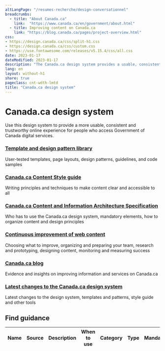 ```yaml
---
altLangPage: "/resumes-recherche/design-conversationnel"
breadcrumbs:
  - title: "About Canada.ca"
    link:  "https://www.canada.ca/en/government/about.html"
  - title: Improving content on Canada.ca
    link: "https://blog.canada.ca/pages/project-overview.html"
css:
- https://design.canada.ca/css/split-h1.css
- https://design.canada.ca/css/custom.css
- https://use.fontawesome.com/releases/v5.15.4/css/all.css
date: 2023-01-17
dateModified: 2023-01-17
description: "The Canada.ca design system provides a usable, consistent and trustworthy online experience for people who access Government of Canada digital services."
lang: en
layout: without-h1
share: true
pageclass: cnt-wdth-lmtd
title: "Canada.ca design system"
---
```

<h1 property="name" id="wb-cont" dir="ltr">Canada.ca design system</h1>
   <p>Use this design system to provide a more usable, consistent and trustworthy online experience for people who access Government of Canada digital services.</p>
<section>
         <div class="row">
            <section class="wb-eqht gc-drmt">
               <div class="col-md-4">
                  <section>
                     <h3 class="h5"><a href="/en/government/about/design-system/pattern-library.html">Template and design pattern library</a></h3>
                     <p>User-tested templates, page layouts, design patterns, guidelines, and code samples</p>
                  </section>
               </div>
               <div class="col-md-4">
                  <section>
                     <h3 class="h5"><a href="/en/treasury-board-secretariat/services/government-communications/canada-content-style-guide.html">Canada.ca Content Style guide</a></h3>
                     <p>Writing principles and techniques to make content clear and accessible to all</p>
                  </section>
               </div>
               <div class="col-md-4">
                  <section>
                     <h3 class="h5"><a href="/en/treasury-board-secretariat/services/government-communications/canada-content-information-architecture-specification.html">Canada.ca Content and Information Architecture Specification</a></h3>
                     <p>Who has to use the Canada.ca design system, mandatory elements, how to organize content and design principles</p>
                  </section>
               </div>
               <div class="col-md-4">
                  <section>
                     <h3 class="h5"><a href="https://design.canada.ca/continuous-improvement.html">Continuous improvement of web content
                        </a>
                     </h3>
                     <p>Choosing what to improve, organizing and preparing your team, research and prototyping, designing content, monitoring and measuring success</p>
                  </section>
               </div>
               <div class="col-md-4">
                  <section>
                     <h3 class="h5"><a href="https://blog.canada.ca/">Canada.ca blog</a></h3>
                     <p>Evidence and insights on improving information and services on Canada.ca</p>
                  </section>
               </div>
               <div class="col-md-4">
                  <section>
                     <h3 class="h5"><a href="/en/government/about/design-system/latest-changes.html">Latest changes to the Canada.ca design system</a></h3>
                     <p>Latest changes to the design system, templates and patterns, style guide and other tools</p>
                  </section>
               </div>
            </section>
         </div>
         <h2>Find guidance</h2>
	<table class="wb-tables table table-striped table-hover" id="dataset-filter1" data-wb-tables='{
			"bDeferRender": true,
			"order": [5, "desc"],												      ,
			"ajaxSource": "https://prycrane.github.io/experimental/prycrane/datatables/ajax/patterns-01-en.json",
			"columns": [
				{ "data": "NAME", "className": "" },
				{ "data": "SOURCE", "className": "" },
				{ "data": "DESCRIPTION", "className": "" },
				{ "data": "WHENTOUSE", "className": "" },
				{ "data": "CATEGORY",  "className": "" },
				{ "data": "TYPE",  "className": "" },
				{ "data": "MANDATORY",  "className": "" },								      
			]}'>
<thead>
<tr>
<th>Name</th>
<th>Source</th>
<th>Description</th>
<th>When to use</th>
<th>Category</th>
<th>Type</th>
<th>Mandatory</th>	
</tr>
</thead>
</table>
  
  
  
